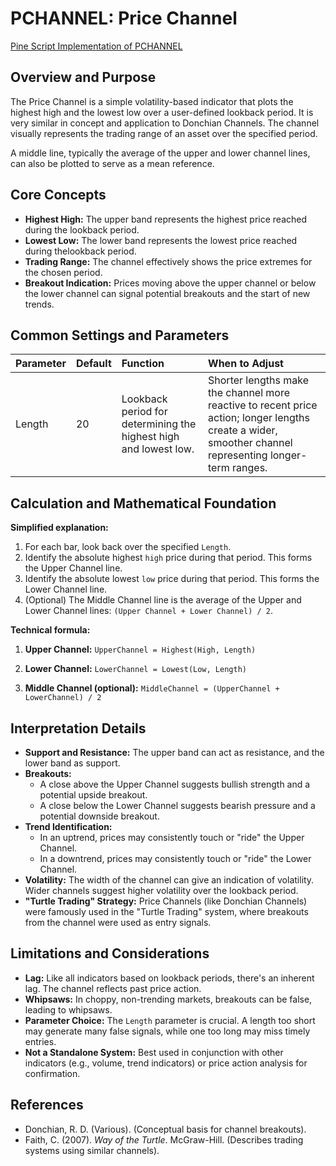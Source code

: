 # PCHANNEL: Price Channel

[Pine Script Implementation of PCHANNEL](https://github.com/mihakralj/pinescript/blob/main/indicators/channels/pchannel.pine)

## Overview and Purpose

The Price Channel is a simple volatility-based indicator that plots the highest high and the lowest low over a user-defined lookback period. It is very similar in concept and application to Donchian Channels. The channel visually represents the trading range of an asset over the specified period.

A middle line, typically the average of the upper and lower channel lines, can also be plotted to serve as a mean reference.

## Core Concepts

*   **Highest High:** The upper band represents the highest price reached during the lookback period.
*   **Lowest Low:** The lower band represents the lowest price reached during thelookback period.
*   **Trading Range:** The channel effectively shows the price extremes for the chosen period.
*   **Breakout Indication:** Prices moving above the upper channel or below the lower channel can signal potential breakouts and the start of new trends.

## Common Settings and Parameters

| Parameter | Default | Function                                                                 | When to Adjust                                                                                                                               |
| :-------- | :------ | :----------------------------------------------------------------------- | :------------------------------------------------------------------------------------------------------------------------------------------- |
| Length    | 20      | Lookback period for determining the highest high and lowest low.         | Shorter lengths make the channel more reactive to recent price action; longer lengths create a wider, smoother channel representing longer-term ranges. |

## Calculation and Mathematical Foundation

**Simplified explanation:**
1.  For each bar, look back over the specified `Length`.
2.  Identify the absolute highest `high` price during that period. This forms the Upper Channel line.
3.  Identify the absolute lowest `low` price during that period. This forms the Lower Channel line.
4.  (Optional) The Middle Channel line is the average of the Upper and Lower Channel lines: `(Upper Channel + Lower Channel) / 2`.

**Technical formula:**
1.  **Upper Channel:**
    `UpperChannel = Highest(High, Length)`

2.  **Lower Channel:**
    `LowerChannel = Lowest(Low, Length)`

3.  **Middle Channel (optional):**
    `MiddleChannel = (UpperChannel + LowerChannel) / 2`

## Interpretation Details

*   **Support and Resistance:** The upper band can act as resistance, and the lower band as support.
*   **Breakouts:**
    *   A close above the Upper Channel suggests bullish strength and a potential upside breakout.
    *   A close below the Lower Channel suggests bearish pressure and a potential downside breakout.
*   **Trend Identification:**
    *   In an uptrend, prices may consistently touch or "ride" the Upper Channel.
    *   In a downtrend, prices may consistently touch or "ride" the Lower Channel.
*   **Volatility:** The width of the channel can give an indication of volatility. Wider channels suggest higher volatility over the lookback period.
*   **"Turtle Trading" Strategy:** Price Channels (like Donchian Channels) were famously used in the "Turtle Trading" system, where breakouts from the channel were used as entry signals.

## Limitations and Considerations

*   **Lag:** Like all indicators based on lookback periods, there's an inherent lag. The channel reflects past price action.
*   **Whipsaws:** In choppy, non-trending markets, breakouts can be false, leading to whipsaws.
*   **Parameter Choice:** The `Length` parameter is crucial. A length too short may generate many false signals, while one too long may miss timely entries.
*   **Not a Standalone System:** Best used in conjunction with other indicators (e.g., volume, trend indicators) or price action analysis for confirmation.

## References

*   Donchian, R. D. (Various). (Conceptual basis for channel breakouts).
*   Faith, C. (2007). *Way of the Turtle*. McGraw-Hill. (Describes trading systems using similar channels).
